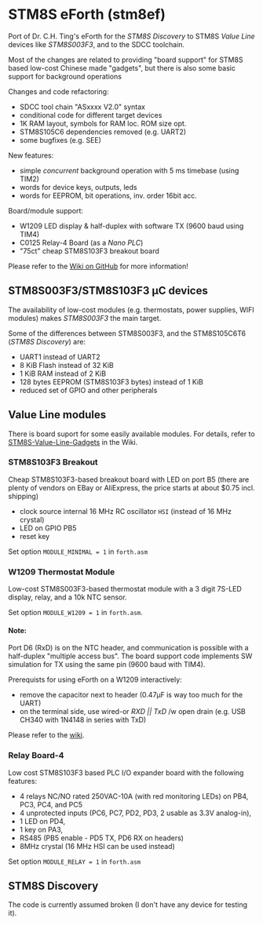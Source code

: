# STM8S eForth (stm8ef)

Port of Dr. C.H. Ting's eForth for the *STM8S Discovery* to STM8S *Value Line* devices like *STM8S003F3*, and to the SDCC toolchain.

Most of the changes are related to providing "board support" for STM8S based low-cost Chinese made "gadgets", but there is also some basic support for background operations

Changes and code refactoring:

* SDCC tool chain "ASxxxx V2.0" syntax
* conditional code for different target devices
* 1K RAM layout, symbols for RAM loc. ROM size opt.
* STM8S105C6 dependencies removed (e.g. UART2)
* some bugfixes (e.g. SEE)

New features:

* simple *concurrent* background operation with 5 ms timebase (using TIM2)
* words for device keys, outputs, leds
* words for EEPROM, bit operations, inv. order 16bit acc.

Board/module support:

* W1209 LED display & half-duplex with software TX (9600 baud using TIM4) 
* C0125 Relay-4 Board (as a *Nano PLC*)
* "75ct" cheap STM8S103F3 breakout board

Please refer to the [Wiki on GitHub](https://github.com/TG9541/stm8ef/wiki) for more information! 

## STM8S003F3/STM8S103F3 µC devices

The availability of low-cost modules (e.g. thermostats, power supplies, WIFI modules) makes *STM8S003F3* the main target.

Some of the differences between STM8S003F3, and the STM8S105C6T6 (*STM8S Discovery*) are:

* UART1 instead of UART2
* 8 KiB Flash instead of 32 KiB
* 1 KiB RAM instead of 2 KiB
* 128 bytes EEPROM (STM8S103F3 bytes) instead of 1 KiB
* reduced set of GPIO and other peripherals 

## Value Line modules 

There is board suport for some easily available modules. For details, refer to [STM8S-Value-Line-Gadgets](https://github.com/TG9541/stm8ef/wiki/STM8S-Value-Line-Gadgets) in the Wiki.

### STM8S103F3 Breakout

Cheap STM8S103F3-based breakout board with LED on port B5 (there are plenty of vendors on EBay or AliExpress, the price starts at about $0.75 incl. shipping)

* clock source internal 16 MHz RC oscillator `HSI` (instead of 16 MHz crystal)
* LED on GPIO PB5
* reset key

Set option `MODULE_MINIMAL = 1` in `forth.asm`

### W1209 Thermostat Module

Low-cost STM8S003F3-based thermostat module with a 3 digit 7S-LED display, relay, and a 10k NTC sensor. 

Set option `MODULE_W1209 = 1` in `forth.asm`.

#### Note:

Port D6 (RxD) is on the NTC header, and communication is possible with a half-duplex "multiple access bus". 
The board support code implements SW simulation for TX using the same pin (9600 baud with TIM4).

Prerequists for using eForth on a W1209 interactively:

* remove the capacitor next to header (0.47µF is way too much for the UART) 
* on the terminal side, use wired-or *RXD || TxD*  /w open drain (e.g. USB CH340 with 1N4148 in series with TxD) 

Please refer to the [wiki](https://github.com/TG9541/stm8ef/wiki/STM8S-Value-Line-Gadgets#w1209).

### Relay Board-4

Low cost STM8S103F3 based PLC I/O expander board with the following features:

* 4 relays NC/NO rated 250VAC-10A (with red monitoring LEDs) on PB4, PC3, PC4, and PC5 
* 4 unprotected inputs (PC6, PC7, PD2, PD3, 2 usable as 3.3V analog-in), 
* 1 LED on PD4, 
* 1 key on PA3, 
* RS485 (PB5 enable - PD5 TX, PD6 RX on headers)
* 8MHz crystal (16 MHz HSI can be used instead) 

Set option `MODULE_RELAY = 1` in `forth.asm`

## STM8S Discovery

The code is currently assumed broken (I don't have any device for testing it).

